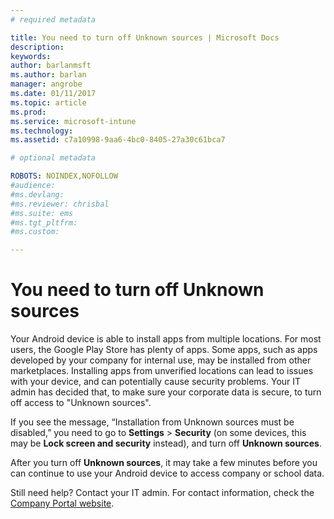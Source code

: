 ```yaml
---
# required metadata

title: You need to turn off Unknown sources | Microsoft Docs
description:
keywords:
author: barlanmsftms.author: barlan
manager: angrobe
ms.date: 01/11/2017
ms.topic: article
ms.prod:
ms.service: microsoft-intune
ms.technology:
ms.assetid: c7a10998-9aa6-4bc0-8405-27a30c61bca7

# optional metadata

ROBOTS: NOINDEX,NOFOLLOW
#audience:
#ms.devlang:
#ms.reviewer: chrisbal
#ms.suite: ems
#ms.tgt_pltfrm:
#ms.custom:

---
```


# You need to turn off Unknown sources

Your Android device is able to install apps from multiple locations. For most users, the Google Play Store has plenty of apps. Some apps, such as apps developed by your company for internal use, may be installed from other marketplaces. Installing apps from unverified locations can lead to issues with your device, and can potentially cause security problems. Your IT admin has decided that, to make sure your corporate data is secure, to turn off access to "Unknown sources".

If you see the message, “Installation from Unknown sources must be disabled,” you need to go to **Settings** > **Security** (on some devices, this may be **Lock screen and security** instead), and turn off **Unknown sources**.

After you turn off **Unknown sources**, it may take a few minutes before you can continue to use your Android device to access company or school data.

Still need help? Contact your IT admin. For contact information, check the [Company Portal website](http://portal.manage.microsoft.com).
